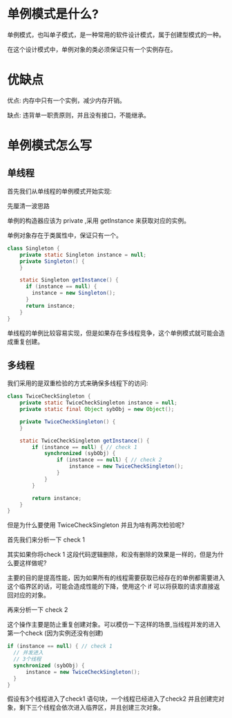 # 单例模式是什么?

单例模式，也叫单子模式，是一种常用的软件设计模式，属于创建型模式的一种。

在这个设计模式中，单例对象的类必须保证只有一个实例存在。



# 优缺点

优点: 内存中只有一个实例，减少内存开销。

缺点: 违背单一职责原则，并且没有接口，不能继承。



# 单例模式怎么写

## 单线程

首先我们从单线程的单例模式开始实现:

先厘清一波思路

单例的构造器应该为 private ,采用 getInstance 来获取对应的实例。

单例对象存在于类属性中，保证只有一个。

```java
class Singleton {
    private static Singleton instance = null;
    private Singleton() {
    }

    static Singleton getInstance() {
      if (instance == null) {
        instance = new Singleton();
      }
      return instance;
    }
}
```

单线程的单例比较容易实现，但是如果存在多线程竞争，这个单例模式就可能会造成重复创建。



## 多线程

我们采用的是双重检验的方式来确保多线程下的访问:

```java
class TwiceCheckSingleton {
    private static TwiceCheckSingleton instance = null;
    private static final Object sybObj = new Object();

    private TwiceCheckSingleton() {
    }

    static TwiceCheckSingleton getInstance() {
        if (instance == null) { // check 1
            synchronized (sybObj) {
                if (instance == null) { // check 2
                    instance = new TwiceCheckSingleton();
                }
            }
        }

        return instance;
    }
}

```

但是为什么要使用 TwiceCheckSingleton 并且为啥有两次检验呢?

首先我们来分析一下 check 1

其实如果你将check 1 这段代码逻辑删除，和没有删除的效果是一样的，但是为什么要这样做呢?

主要的目的是提高性能，因为如果所有的线程需要获取已经存在的单例都需要进入这个临界区的话，可能会造成性能的下降，使用这个 if 可以将获取的请求直接返回对应的对象。

再来分析一下 check 2

这个操作主要是防止重复创建对象。可以模仿一下这样的场景,当线程并发的进入第一个check (因为实例还没有创建)

```java
if (instance == null) { // check 1
  // 并发进入
  // 3个线程
  synchronized (sybObj) {
      instance = new TwiceCheckSingleton();
  }
}
```

假设有3个线程进入了check1 语句块，一个线程已经进入了check2 并且创建完对象，剩下三个线程会依次进入临界区，并且创建三次对象。















